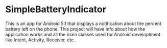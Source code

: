 # SimpleBatteryIndicator

This is an app for Android 5.1 that displays a notification about the percent battery left on the phone.
This project will have info about how the application works and all the main classes used for Android developlment like Intent, Activity, Receiver, etc..

